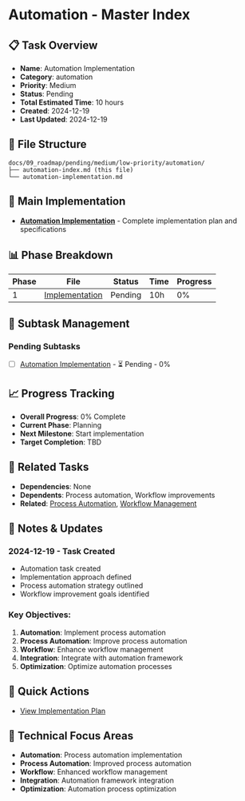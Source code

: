 # Automation - Master Index

## 📋 Task Overview
- **Name**: Automation Implementation
- **Category**: automation
- **Priority**: Medium
- **Status**: Pending
- **Total Estimated Time**: 10 hours
- **Created**: 2024-12-19
- **Last Updated**: 2024-12-19

## 📁 File Structure
```
docs/09_roadmap/pending/medium/low-priority/automation/
├── automation-index.md (this file)
└── automation-implementation.md
```

## 🎯 Main Implementation
- **[Automation Implementation](./automation-implementation.md)** - Complete implementation plan and specifications

## 📊 Phase Breakdown
| Phase | File | Status | Time | Progress |
|-------|------|--------|------|----------|
| 1 | [Implementation](./automation-implementation.md) | Pending | 10h | 0% |

## 🔄 Subtask Management
### Pending Subtasks
- [ ] [Automation Implementation](./automation-implementation.md) - ⏳ Pending - 0%

## 📈 Progress Tracking
- **Overall Progress**: 0% Complete
- **Current Phase**: Planning
- **Next Milestone**: Start implementation
- **Target Completion**: TBD

## 🔗 Related Tasks
- **Dependencies**: None
- **Dependents**: Process automation, Workflow improvements
- **Related**: [Process Automation](../process-automation/), [Workflow Management](../workflow-management/)

## 📝 Notes & Updates
### 2024-12-19 - Task Created
- Automation task created
- Implementation approach defined
- Process automation strategy outlined
- Workflow improvement goals identified

### Key Objectives:
1. **Automation**: Implement process automation
2. **Process Automation**: Improve process automation
3. **Workflow**: Enhance workflow management
4. **Integration**: Integrate with automation framework
5. **Optimization**: Optimize automation processes

## 🚀 Quick Actions
- [View Implementation Plan](./automation-implementation.md)

## 🎯 Technical Focus Areas
- **Automation**: Process automation implementation
- **Process Automation**: Improved process automation
- **Workflow**: Enhanced workflow management
- **Integration**: Automation framework integration
- **Optimization**: Automation process optimization